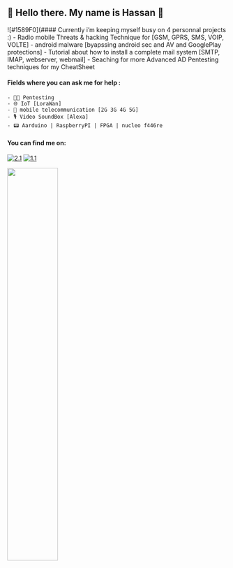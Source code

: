 ## 🎄 Hello there. My name is Hassan 🎄

![#1589F0](#### Currently i’m keeping myself busy on 4 personnal projects :)
    - Radio mobile Threats & hacking Technique for [GSM, GPRS, SMS, VOIP, VOLTE] 
    - android malware [byapssing android sec and AV and GooglePlay protections]
    - Tutorial about how to install a complete mail system [SMTP, IMAP, webserver, webmail]
    - Seaching for more Advanced AD Pentesting techniques for my CheatSheet
    
#### Fields where you can ask me for help :
    - 🐱‍💻 Pentesting 
    - 🌐 IoT [LoraWan]
    - 📡 mobile telecommunication [2G 3G 4G 5G]
    - 🎙️ Video SoundBox [Alexa]
    - 📟 Aarduino | RaspberryPI | FPGA | nucleo f446re

#### You can find me on: 
<!-- Actual text -->
[![2.1]][2]  [![1.1]][1]
<!-- Icons -->
[1.1]: https://img.shields.io/badge/Instagram-E4405F?style=for-the-badge&logo=instagram&logoColor=white
[2.1]: https://img.shields.io/badge/LinkedIn-0077B5?style=for-the-badge&logo=linkedin&logoColor=white
<!-- Links to your social media accounts -->
[1]: https://www.instagram.com/mic.tec/
[2]: https://www.linkedin.com/in/hassan-profile/
</div> <img src="https://github-readme-streak-stats.herokuapp.com/?user=HackGrey&theme=dark" width="48%" >



